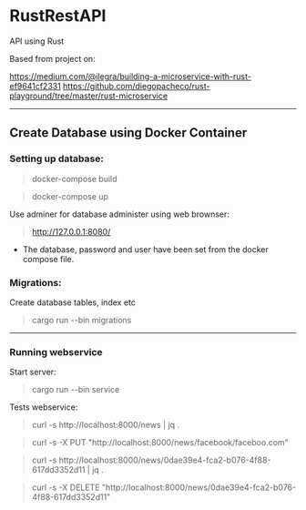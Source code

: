 <h1> RustRestAPI </h1>
API using Rust

Based from project on:

https://medium.com/@ilegra/building-a-microservice-with-rust-ef9641cf2331
https://github.com/diegopacheco/rust-playground/tree/master/rust-microservice

***
<h2> Create Database using Docker Container </h2>

<h3> Setting up database: </h3>

> docker-compose build

> docker-compose up

Use adminer for database administer using web brownser:

> http://127.0.0.1:8080/

* The database, password and user have been set from the docker compose file.

<h3> Migrations: </h3>
    Create database tables, index etc

> cargo run --bin migrations

***
<h3>  Running webservice </h3>

Start server:
> cargo run --bin service

Tests webservice:
> curl -s http://localhost:8000/news | jq .

> curl -s -X PUT "http://localhost:8000/news/facebook/faceboo.com"

> curl -s http://localhost:8000/news/0dae39e4-fca2-b076-4f88-617dd3352d11 | jq .

> curl -s -X DELETE "http://localhost:8000/news/0dae39e4-fca2-b076-4f88-617dd3352d11"

